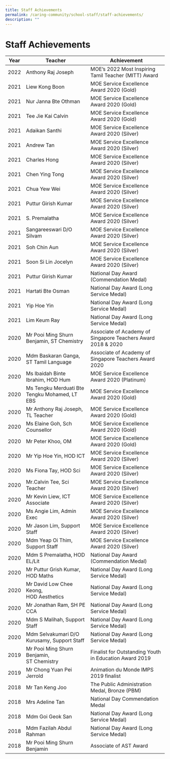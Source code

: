 ```yaml
---
title: Staff Achievements
permalink: /caring-community/school-staff/staff-achievements/
description: ""
---
```

# **Staff Achievements**

| Year 	| Teacher 	| Achievement 	|
|---	|---	|---	|
| 2022  	| Anthony Raj Joseph  	| MOE’s 2022 Most Inspiring Tamil Teacher (MITT) Award 	|
| 2021 	| Liew Kong Boon 	| MOE Service Excellence Award 2020 (Gold) 	|
| 2021  	| Nur Janna Bte Othman 	| MOE Service Excellence Award 2020 (Gold) 	|
| 2021  	| Tee Jie Kai Calvin 	| MOE Service Excellence Award 2020 (Gold) 	|
| 2021  	| Adaikan Santhi 	| MOE Service Excellence Award 2020 (Silver) 	|
| 2021  	| Andrew Tan  	| MOE Service Excellence Award 2020 (Silver) 	|
| 2021  	| Charles Hong 	| MOE Service Excellence Award 2020 (Silver) 	|
| 2021  	| Chen Ying Tong 	| MOE Service Excellence Award 2020 (Silver) 	|
| 2021 	| Chua Yew Wei 	| MOE Service Excellence Award 2020 (Silver) 	|
| 2021 	| Puttur Girish Kumar 	| MOE Service Excellence Award 2020 (Silver) 	|
| 2021  	| S. Premalatha  	| MOE Service Excellence Award 2020 (Silver) 	|
| 2021 	| Sangareeswari D/O Silvam 	| MOE Service Excellence Award 2020 (Silver) 	|
| 2021 	| Soh Chin Aun 	| MOE Service Excellence Award 2020 (Silver) 	|
| 2021 	| Soon Si Lin Jocelyn 	| MOE Service Excellence Award 2020 (Silver) 	|
| 2021 	| Puttur Girish Kumar 	| National Day Award (Commendation Medal)  	|
| 2021 	| Hartati Bte Osman 	| National Day Award (Long Service Medal)  	|
| 2021 	| Yip Hoe Yin  	| National Day Award (Long Service Medal) 	|
| 2021 	| Lim Keum Ray 	| National Day Award (Long Service Medal) 	|
| 2020 	| Mr Pooi Ming Shurn Benjamin, ST Chemistry  	| Associate of Academy of Singapore Teachers Award 2018 &amp; 2020  	|
| 2020 	| Mdm Baskaran Ganga, ST Tamil Language  	| Associate of Academy of Singapore Teachers Award 2020  	|
| 2020 	| Ms Ibaidah Binte Ibrahim, HOD Hum  	| MOE Service Excellence Award 2020 (Platinum)  	|
| 2020 	| Ms Tengku Merduati Bte Tengku Mohamed, LT EBS 	| MOE Service Excellence Award 2020 (Gold)  	|
| 2020 	| Mr Anthony Raj Joseph, TL Teacher  	| MOE Service Excellence Award 2020 (Gold)  	|
| 2020 	| Ms Elaine Goh, Sch Counsellor  	| MOE Service Excellence Award 2020 (Gold)  	|
| 2020 	| Mr Peter Khoo, OM  	| MOE Service Excellence Award 2020 (Gold)  	|
| 2020 	| Mr Yip Hoe Yin, HOD ICT  	| MOE Service Excellence Award 2020 (Silver)  	|
| 2020 	| Ms Fiona Tay, HOD Sci  	| MOE Service Excellence Award 2020 (Silver)  	|
| 2020 	| Mr.Calvin Tee, Sci Teacher  	| MOE Service Excellence Award 2020 (Silver)  	|
| 2020 	| Mr Kevin Liew, ICT Associate  	| MOE Service Excellence Award 2020 (Silver)  	|
| 2020 	| Ms Angie Lim, Admin Exec  	| MOE Service Excellence Award 2020 (Silver)  	|
| 2020 	| Mr Jason Lim, Support Staff  	| MOE Service Excellence Award 2020 (Silver)  	|
| 2020 	| Mdm Yeap Oi Thim, Support Staff  	| MOE Service Excellence Award 2020 (Silver)  	|
| 2020 	| Mdm S Premalatha, HOD EL/Lit  	| National Day Award (Commendation Medal) 	|
| 2020 	| Mr Puttur Grish Kumar, HOD Maths  	| National Day Award (Long Service Medal)  	|
| 2020 	| Mr David Low Chee Keong, <br>HOD Aesthetics  	| National Day Award (Long Service Medal)  	|
| 2020 	| Mr Jonathan Ram, SH PE CCA  	| National Day Award (Long Service Medal)  	|
| 2020 	| Mdm S Malihah, Support Staff  	| National Day Award (Long Service Medal)  	|
| 2020 	| Mdm Selvakumari D/O Kurusamy, Support Staff  	| National Day Award (Long Service Medal)  	|
| 2019 	| Mr Pooi Ming Shurn Benjamin,<br>ST Chemistry  	| Finalist for Outstanding Youth in Education Award 2019  	|
| 2019 	| Mr Chong Yuan Pei Jerrold 	| Animation du Monde IMPS 2019 finalist   	|
| 2018 	| Mr Tan Keng Joo 	| The Public Administration Medal, Bronze (PBM) 	|
| 2018 	| Mrs Adeline Tan  	| National Day Commendation Medal  	|
| 2018  	| Mdm Goi Geok San  	| National Day Award (Long Service Medal)  	|
| 2018  	| Mdm Fazilah Abdul Rahman  	| National Day Award (Long Service Medal)  	|
| 2018  	| Mr Pooi Ming Shurn Benjamin 	| Associate of AST Award  	|